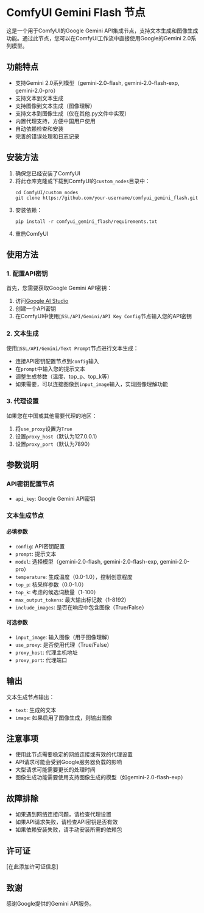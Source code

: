 # ComfyUI Gemini Flash 节点

这是一个用于ComfyUI的Google Gemini API集成节点，支持文本生成和图像生成功能。通过此节点，您可以在ComfyUI工作流中直接使用Google的Gemini 2.0系列模型。

## 功能特点

- 支持Gemini 2.0系列模型（gemini-2.0-flash, gemini-2.0-flash-exp, gemini-2.0-pro）
- 支持文本到文本生成
- 支持图像到文本生成（图像理解）
- 支持文本到图像生成（仅在其他.py文件中实现）
- 内置代理支持，方便中国用户使用
- 自动依赖检查和安装
- 完善的错误处理和日志记录

## 安装方法

1. 确保您已经安装了ComfyUI
2. 将此仓库克隆或下载到ComfyUI的`custom_nodes`目录中：
   ```
   cd ComfyUI/custom_nodes
   git clone https://github.com/your-username/comfyui_gemini_flash.git
   ```
3. 安装依赖：
   ```
   pip install -r comfyui_gemini_flash/requirements.txt
   ```
4. 重启ComfyUI

## 使用方法

### 1. 配置API密钥

首先，您需要获取Google Gemini API密钥：
1. 访问[Google AI Studio](https://makersuite.google.com/app/apikey)
2. 创建一个API密钥
3. 在ComfyUI中使用`💠SSL/API/Gemini/API Key Config`节点输入您的API密钥

### 2. 文本生成

使用`💠SSL/API/Gemini/Text Prompt`节点进行文本生成：

- 连接API密钥配置节点到`config`输入
- 在`prompt`中输入您的提示文本
- 调整生成参数（温度、top_p、top_k等）
- 如果需要，可以连接图像到`input_image`输入，实现图像理解功能

### 3. 代理设置

如果您在中国或其他需要代理的地区：

1. 将`use_proxy`设置为`True`
2. 设置`proxy_host`（默认为127.0.0.1）
3. 设置`proxy_port`（默认为7890）

## 参数说明

### API密钥配置节点

- `api_key`: Google Gemini API密钥

### 文本生成节点

#### 必填参数

- `config`: API密钥配置
- `prompt`: 提示文本
- `model`: 选择模型（gemini-2.0-flash, gemini-2.0-flash-exp, gemini-2.0-pro）
- `temperature`: 生成温度（0.0-1.0），控制创意程度
- `top_p`: 核采样参数（0.0-1.0）
- `top_k`: 考虑的候选词数量（1-100）
- `max_output_tokens`: 最大输出标记数（1-8192）
- `include_images`: 是否在响应中包含图像（True/False）

#### 可选参数

- `input_image`: 输入图像（用于图像理解）
- `use_proxy`: 是否使用代理（True/False）
- `proxy_host`: 代理主机地址
- `proxy_port`: 代理端口

## 输出

文本生成节点输出：
- `text`: 生成的文本
- `image`: 如果启用了图像生成，则输出图像

## 注意事项

- 使用此节点需要稳定的网络连接或有效的代理设置
- API请求可能会受到Google服务器负载的影响
- 大型请求可能需要更长的处理时间
- 图像生成功能需要使用支持图像生成的模型（如gemini-2.0-flash-exp）

## 故障排除

- 如果遇到网络连接问题，请检查代理设置
- 如果API请求失败，请检查API密钥是否有效
- 如果依赖安装失败，请手动安装所需的依赖包

## 许可证

[在此添加许可证信息]

## 致谢

感谢Google提供的Gemini API服务。